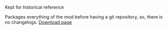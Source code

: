 Kept for historical reference

Packages everything of the mod before having a git repository, so, there is no changelogs.
[Download page](https://github.com/Ekozmaster/NFSU2-RTX-Remix/releases/tag/v0.2.0-alpha)
